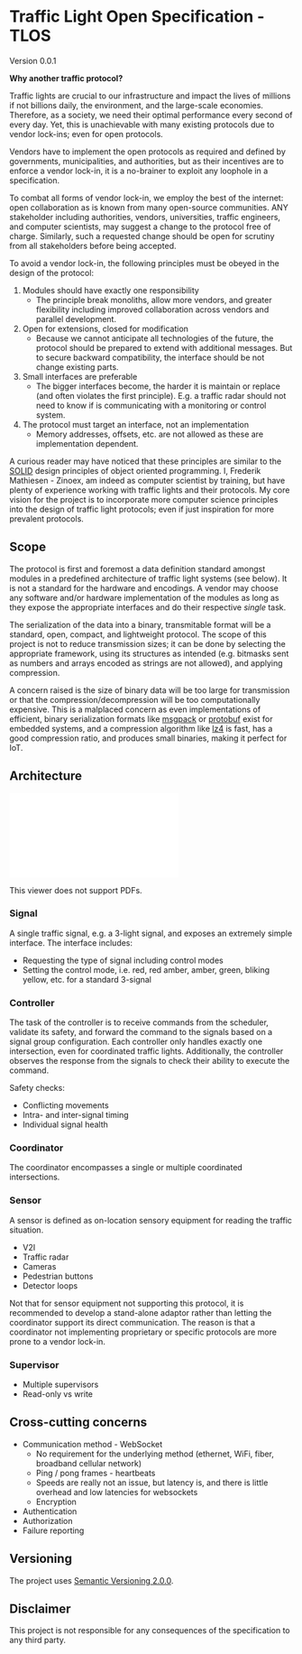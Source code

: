 # Traffic Light Open Specification - TLOS

Version 0.0.1

__Why another traffic protocol?__

Traffic lights are crucial to our infrastructure and impact the lives of millions if not billions daily, the environment, and the large-scale economies.
Therefore, as a society, we need their optimal performance every second of every day. 
Yet, this is unachievable with many existing protocols due to vendor lock-ins; even for open protocols.

Vendors have to implement the open protocols as required and defined by governments, municipalities, and authorities, but as their incentives are to enforce a vendor lock-in, it is a no-brainer to exploit any loophole in a specification.

To combat all forms of vendor lock-in, we employ the best of the internet: open collaboration as is known from many open-source communities. 
ANY stakeholder including authorities, vendors, universities, traffic engineers, and computer scientists, may suggest a change to the protocol free of charge.
Similarly, such a requested change should be open for scrutiny from all stakeholders before being accepted.

To avoid a vendor lock-in, the following principles must be obeyed in the design of the protocol:
1. Modules should have exactly one responsibility
    - The principle break monoliths, allow more vendors, and greater flexibility including improved collaboration across vendors and parallel development.
2. Open for extensions, closed for modification
    - Because we cannot anticipate all technologies of the future, the protocol should be prepared to extend with additional messages.
    But to secure backward compatibility, the interface should be not change existing parts.
3. Small interfaces are preferable
    - The bigger interfaces become, the harder it is maintain or replace (and often violates the first principle). E.g. a traffic radar should not need to know if is communicating with a monitoring or control system.
4. The protocol must target an interface, not an implementation
    - Memory addresses, offsets, etc. are not allowed as these are implementation dependent.

A curious reader may have noticed that these principles are similar to the [SOLID](https://en.wikipedia.org/wiki/SOLID) design principles of object oriented programming.
I, Frederik Mathiesen - Zinoex, am indeed as computer scientist by training, but have plenty of experience working with traffic lights and their protocols. My core vision for the project is to incorporate more computer science principles into the design of traffic light protocols; even if just inspiration for more prevalent protocols. 


## Scope
The protocol is first and foremost a data definition standard amongst modules in a predefined architecture of traffic light systems (see below).
It is not a standard for the hardware and encodings.
A vendor may choose any software and/or hardware implementation of the modules as long as they expose the appropriate interfaces and do their respective _single_ task.

The serialization of the data into a binary, transmitable format will be a standard, open, compact, and lightweight protocol.
The scope of this project is not to reduce transmission sizes; it can be done by selecting the appropriate framework, using its structures as intended (e.g. bitmasks sent as numbers and arrays encoded as strings are not allowed), and applying compression.

A concern raised is the size of binary data will be too large for transmission or that the compression/decompression will be too computationally expensive.
This is a malplaced concern as even implementations of efficient, binary serialization formats like [msgpack](https://github.com/hideakitai/MsgPack) or [protobuf](https://github.com/nanopb/nanopb) exist for embedded systems, and a compression algorithm like [lz4](https://www.embedded.com/speeding-over-the-air-latency-for-iot-applications-with-compression/) is fast, has a good compression ratio, and produces small binaries, making it perfect for IoT.


## Architecture
<embed src="architecture.pdf" type="application/pdf">
    <p>This viewer does not support PDFs.</p>
</embed>

### Signal
A single traffic signal, e.g. a 3-light signal, and exposes an extremely simple interface.
The interface includes:
- Requesting the type of signal including control modes
- Setting the control mode, i.e. red, red amber, amber, green, bliking yellow, etc. for a standard 3-signal

### Controller
The task of the controller is to receive commands from the scheduler, validate its safety, and forward the command to the signals based on a signal group configuration.
Each controller only handles exactly one intersection, even for coordinated traffic lights.
Additionally, the controller observes the response from the signals to check their ability to execute the command.

Safety checks:
- Conflicting movements
- Intra- and inter-signal timing
- Individual signal health

### Coordinator
The coordinator encompasses a single or multiple coordinated intersections.

### Sensor
A sensor is defined as on-location sensory equipment for reading the traffic situation.
- V2I
- Traffic radar
- Cameras
- Pedestrian buttons
- Detector loops

Not that for sensor equipment not supporting this protocol, it is recommended to develop a stand-alone adaptor rather than letting the coordinator support its direct communication.
The reason is that a coordinator not implementing proprietary or specific protocols are more prone to a vendor lock-in.


### Supervisor
- Multiple supervisors
- Read-only vs write


## Cross-cutting concerns
- Communication method - WebSocket
    - No requirement for the underlying method (ethernet, WiFi, fiber, broadband cellular network)
    - Ping / pong frames - heartbeats
    - Speeds are really not an issue, but latency is, and there is little overhead and low latencies for websockets
    - Encryption
- Authentication
- Authorization
- Failure reporting


## Versioning
The project uses [Semantic Versioning 2.0.0](https://semver.org/).


## Disclaimer
This project is not responsible for any consequences of the specification to any third party.

